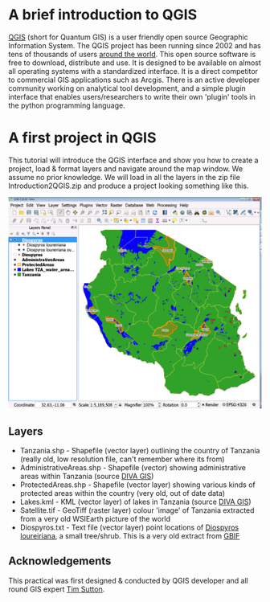 # A brief introduction to QGIS

[QGIS](http://qgis.org/ "QGIS Homepage") (short for Quantum GIS) is a user friendly open source Geographic Information System. The QGIS project has been running since 2002 and has tens of thousands of users [around the world](http://plugins.qgis.org/community-map/ "map of registered users"). This open source software is free to download, distribute and use. It is designed to be available on almost all operating systems with a standardized interface. It is a direct competitor to commercial GIS applications such as Arcgis. There is an active developer community working on analytical tool development, and a simple plugin interface that enables users/researchers to write their own 'plugin' tools in the python programming language.

# A first project in QGIS

This tutorial will introduce the QGIS interface and show you how to create a project, load & format layers and navigate around the map window. We assume no prior knowledge. We will load in all the layers in the zip file Introduction2QGIS.zip and produce a project looking something like this.

![Screenshot from practical](https://github.com/cyesson/Training/blob/master/GIS/Introduction2QGIS/Introduction2QGIS-screenshot.png)

## Layers

* Tanzania.shp - Shapefile (vector layer) outlining the country of Tanzania (really old, low resolution file, can't remember where its from)
* AdministrativeAreas.shp - Shapefile (vector) showing administrative areas within Tanzania (source [DIVA GIS](http://www.diva-gis.org/Data))
* ProtectedAreas.shp - Shapefile (vector layer) showing various kinds of protected areas within the country (very old, out of date data)
* Lakes.kml - KML (vector layer) of lakes in Tanzania (source [DIVA GIS](http://www.diva-gis.org/Data))
* Satellite.tif - GeoTiff (raster layer) colour 'image' of Tanzania extracted from a very old WSIEarth picture of the world
* Diospyros.txt - Text file (vector layer) point locations of [Diospyros loureiriana](http://www.zimbabweflora.co.zw/speciesdata/species.php?species_id=143990), a small tree/shrub. This is a very old extract from [GBIF](http://www.gbif.org/)

## Acknowledgements

This practical was first designed & conducted by QGIS developer and all round GIS expert [Tim Sutton](https://twitter.com/timlinux?lang=en).

